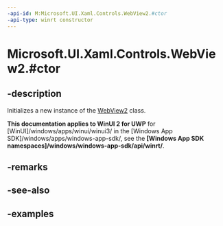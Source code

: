 ```yaml
---
-api-id: M:Microsoft.UI.Xaml.Controls.WebView2.#ctor
-api-type: winrt constructor
---
```


# Microsoft.UI.Xaml.Controls.WebView2.#ctor

<!--
public WebView2 ();
-->

## -description

Initializes a new instance of the [WebView2](webview2.md) class.

**This documentation applies to WinUI 2 for UWP** for [WinUI]/windows/apps/winui/winui3/ in the [Windows App SDK]/windows/apps/windows-app-sdk/, see the **[Windows App SDK namespaces]/windows/windows-app-sdk/api/winrt/**.

## -remarks

## -see-also

## -examples
